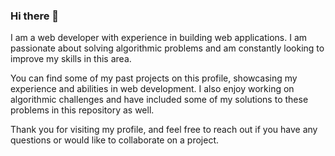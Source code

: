 ### Hi there 👋
I am a web developer with experience in building web applications. I am passionate about solving algorithmic problems and am constantly looking to improve my skills in this area.

You can find some of my past projects on this profile, showcasing my experience and abilities in web development. I also enjoy working on algorithmic challenges and have included some of my solutions to these problems in this repository as well.

Thank you for visiting my profile, and feel free to reach out if you have any questions or would like to collaborate on a project.




<!--
**Priyanshu279/Priyanshu279** is a ✨ _special_ ✨ repository because its `README.md` (this file) appears on your GitHub profile.

Here are some ideas to get you started:

- 🔭 I’m currently working on ...
- 🌱 I’m currently learning ...
- 👯 I’m looking to collaborate on ...
- 🤔 I’m looking for help with ...
- 💬 Ask me about ...
- 📫 How to reach me: ...
- 😄 Pronouns: ...
- ⚡ Fun fact: ...
-->
